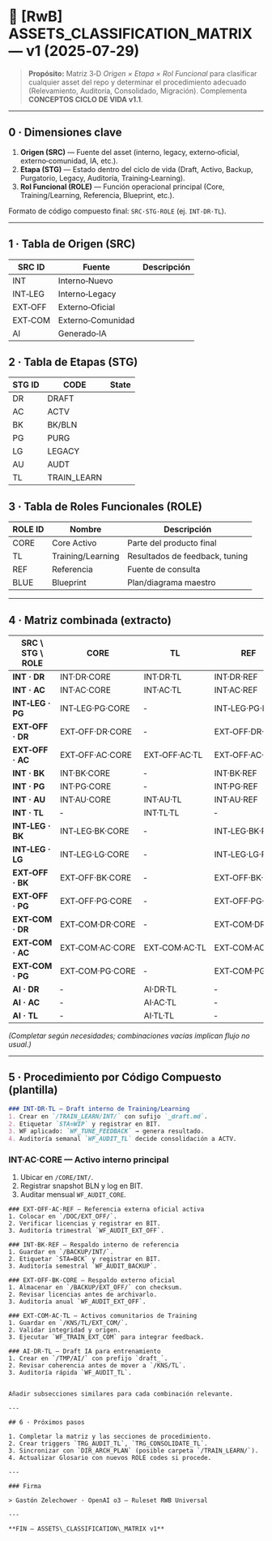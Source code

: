# 🧮 [RwB] ASSETS\_CLASSIFICATION\_MATRIX — v1 (2025‑07‑29)

> **Propósito:** Matriz 3‑D *Origen × Etapa × Rol Funcional* para clasificar cualquier asset del repo y determinar el procedimiento adecuado (Relevamiento, Auditoría, Consolidado, Migración). Complementa **CONCEPTOS CICLO DE VIDA v1.1**.

---

## 0 · Dimensiones clave

1. **Origen (SRC)** — Fuente del asset (interno, legacy, externo‑oficial, externo‑comunidad, IA, etc.).
2. **Etapa (STG)** — Estado dentro del ciclo de vida (Draft, Activo, Backup, Purgatorio, Legacy, Auditoría, Training‑Learning).
3. **Rol Funcional (ROLE)** — Función operacional principal (Core, Training/Learning, Referencia, Blueprint, etc.).

Formato de código compuesto final: `SRC·STG·ROLE` (ej. `INT·DR·TL`).

---

## 1 · Tabla de Origen (SRC)

| SRC ID  | Fuente            | Descripción |
| ------- | ----------------- | ----------- |
| INT     | Interno‑Nuevo     |             |
| INT‑LEG | Interno‑Legacy    |             |
| EXT‑OFF | Externo‑Oficial   |             |
| EXT‑COM | Externo‑Comunidad |             |
| AI      | Generado‑IA       |             |

## 2 · Tabla de Etapas (STG)

| STG ID | CODE         | State |
| ------ | ------------ | ----- |
| DR     | DRAFT        |       |
| AC     | ACTV         |       |
| BK     | BK/BLN       |       |
| PG     | PURG         |       |
| LG     | LEGACY       |       |
| AU     | AUDT         |       |
| TL     | TRAIN\_LEARN |       |

## 3 · Tabla de Roles Funcionales (ROLE)

| ROLE ID | Nombre            | Descripción                    |
| ------- | ----------------- | ------------------------------ |
| CORE    | Core Activo       | Parte del producto final       |
| TL      | Training/Learning | Resultados de feedback, tuning |
| REF     | Referencia        | Fuente de consulta             |
| BLUE    | Blueprint         | Plan/diagrama maestro          |

---

## 4 · Matriz combinada (extracto)

| SRC \ STG \ ROLE | CORE            | TL        | REF            | BLUE        |
| ---------------- | --------------- | --------- | -------------- | ----------- |
| **INT · DR**     | INT·DR·CORE     | INT·DR·TL | INT·DR·REF     | INT·DR·BLUE |
| **INT · AC**     | INT·AC·CORE     | INT·AC·TL | INT·AC·REF     | INT·AC·BLUE |
| **INT‑LEG · PG** | INT‑LEG·PG·CORE | ‑         | INT‑LEG·PG·REF | ‑           |
| **EXT‑OFF · DR** | EXT‑OFF·DR·CORE | ‑         | EXT‑OFF·DR·REF | ‑           |
| **EXT‑OFF · AC** | EXT‑OFF·AC·CORE | EXT‑OFF·AC·TL | EXT‑OFF·AC·REF | EXT‑OFF·AC·BLUE |
| **INT · BK**     | INT·BK·CORE     | ‑         | INT·BK·REF     | ‑ |
| **INT · PG**     | INT·PG·CORE     | ‑         | INT·PG·REF     | ‑ |
| **INT · AU**     | INT·AU·CORE     | INT·AU·TL | INT·AU·REF     | ‑ |
| **INT · TL**     | ‑               | INT·TL·TL | ‑              | ‑ |
| **INT‑LEG · BK** | INT‑LEG·BK·CORE | ‑         | INT‑LEG·BK·REF | ‑ |
| **INT‑LEG · LG** | INT‑LEG·LG·CORE | ‑         | INT‑LEG·LG·REF | ‑ |
| **EXT‑OFF · BK** | EXT‑OFF·BK·CORE | ‑         | EXT‑OFF·BK·REF | ‑ |
| **EXT‑OFF · PG** | EXT‑OFF·PG·CORE | ‑         | EXT‑OFF·PG·REF | ‑ |
| **EXT‑COM · DR** | EXT‑COM·DR·CORE | ‑         | EXT‑COM·DR·REF | ‑ |
| **EXT‑COM · AC** | EXT‑COM·AC·CORE | EXT‑COM·AC·TL | EXT‑COM·AC·REF | EXT‑COM·AC·BLUE |
| **EXT‑COM · PG** | EXT‑COM·PG·CORE | ‑         | EXT‑COM·PG·REF | ‑ |
| **AI · DR**      | ‑               | AI·DR·TL  | ‑              | ‑ |
| **AI · AC**      | ‑               | AI·AC·TL  | ‑              | ‑ |
| **AI · TL**      | ‑               | AI·TL·TL  | ‑              | ‑ |

*(Completar según necesidades; combinaciones vacías implican flujo no usual.)*

---

## 5 · Procedimiento por Código Compuesto (plantilla)

```markdown
### INT·DR·TL — Draft interno de Training/Learning
1. Crear en `/TRAIN_LEARN/INT/` con sufijo `_draft.md`.
2. Etiquetar `STA=WIP` y registrar en BIT.
3. WF aplicado: `WF_TUNE_FEEDBACK` → genera resultado.
4. Auditoría semanal `WF_AUDIT_TL` decide consolidación a ACTV.
```

### INT·AC·CORE — Activo interno principal
1. Ubicar en `/CORE/INT/`.
2. Registrar snapshot BLN y log en BIT.
3. Auditar mensual `WF_AUDIT_CORE`.
```
### EXT‑OFF·AC·REF — Referencia externa oficial activa
1. Colocar en `/DOC/EXT_OFF/`.
2. Verificar licencias y registrar en BIT.
3. Auditoría trimestral `WF_AUDIT_EXT_OFF`.

### INT·BK·REF — Respaldo interno de referencia
1. Guardar en `/BACKUP/INT/`.
2. Etiquetar `STA=BCK` y registrar en BIT.
3. Auditoría semestral `WF_AUDIT_BACKUP`.

### EXT‑OFF·BK·CORE — Respaldo externo oficial
1. Almacenar en `/BACKUP/EXT_OFF/` con checksum.
2. Revisar licencias antes de archivarlo.
3. Auditoría anual `WF_AUDIT_EXT_OFF`.

### EXT‑COM·AC·TL — Activos comunitarios de Training
1. Guardar en `/KNS/TL/EXT_COM/`.
2. Validar integridad y origen.
3. Ejecutar `WF_TRAIN_EXT_COM` para integrar feedback.

### AI·DR·TL — Draft IA para entrenamiento
1. Crear en `/TMP/AI/` con prefijo `draft_`.
2. Revisar coherencia antes de mover a `/KNS/TL`.
3. Auditoría rápida `WF_AUDIT_TL`.


Añadir subsecciones similares para cada combinación relevante.

---

## 6 · Próximos pasos

1. Completar la matriz y las secciones de procedimiento.
2. Crear triggers `TRG_AUDIT_TL`, `TRG_CONSOLIDATE_TL`.
3. Sincronizar con `DIR_ARCH_PLAN` (posible carpeta `/TRAIN_LEARN/`).
4. Actualizar Glosario con nuevos ROLE codes si procede.

---

### Firma

> Gastón Zelechower · OpenAI o3 — Ruleset RWB Universal

---

**FIN — ASSETS\_CLASSIFICATION\_MATRIX v1**

